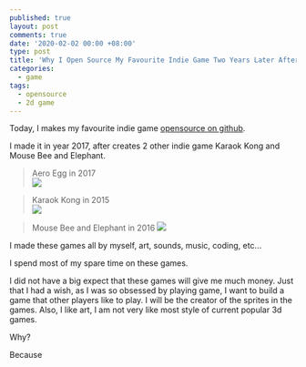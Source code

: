 ```yaml
---
published: true
layout: post
comments: true
date: '2020-02-02 00:00 +08:00'
type: post
title: 'Why I Open Source My Favourite Indie Game Two Years Later After Published'
categories:
  - game
tags:
  - opensource
  - 2d game
---
```

Today, I makes my favourite indie game [opensource on github](https://github.com/imhazige/AeroEgg).

I made it in year 2017, after creates 2 other indie game Karaok Kong and Mouse Bee and Elephant.

> Aero Egg in 2017  
![](https://blog.kazge.com/show/img/volitantegg-show.gif)

> Karaok Kong in 2015  
![](https://blog.kazge.com/show/img/karaokkong-show.jpg)

> Mouse Bee and Elephant in 2016
![](https://blog.kazge.com/show/img/mousebeeelephant-show.png)

I made these games all by myself, art, sounds, music, coding, etc... 

I spend most of my spare time on these games. 

I did not have a big expect that these games will give me much money. Just that I had a wish, as I was so obsessed by playing game, I want to build a game that other players like to play. I will be the creator of the sprites in the games. Also, I like art, I am not very like most style of current popular 3d games.  



Why?

Because 